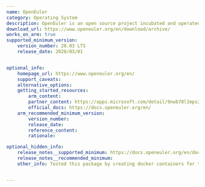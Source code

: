 ```yaml
---
name: OpenEuler
category: Operating System
description: OpenEuler is an open source project incubated and operated by the OpenAtom Foundation.
download_url: https://www.openeuler.org/en/download/archive/
works_on_arm: true
supported_minimum_version:
    version_number: 20.03 LTS
    release_date: 2020/03/01


optional_info:
    homepage_url: https://www.openeuler.org/en/
    support_caveats:
    alternative_options:
    getting_started_resources:
        arm_content:
        partner_content: https://apps.microsoft.com/detail/9nwb78l1mps2?hl=en-mt&gl=MT
        official_docs: https://docs.openeuler.org/en/
    arm_recommended_minimum_version:
        version_number:
        release_date:
        reference_content:
        rationale:

optional_hidden_info:
    release_notes__supported_minimum: https://docs.openeuler.org/en/docs/20.03_LTS/docs/Releasenotes/installing-the-os.html
    release_notes__recommended_minimum:
    other_info: Tested this package by creating docker containers for the docker image "openeuler/openeuler". [DockerHub source](https://hub.docker.com/r/openeuler/openeuler).


---
```

